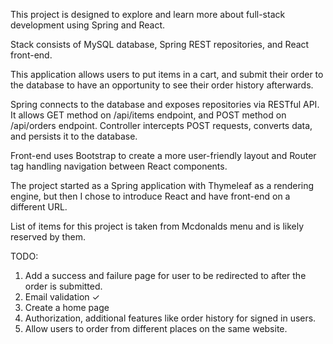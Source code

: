 This project is designed to explore and learn more about full-stack development using Spring and React. 

Stack consists of MySQL database, Spring REST repositories, and React front-end.

This application allows users to put items in a cart, and submit their order to the database
 to have an opportunity to see their order history afterwards.

Spring connects to the database and exposes repositories via RESTful API. It allows GET method on /api/items endpoint,
 and POST method on /api/orders endpoint. Controller intercepts POST requests, converts data, and persists it to the database.

Front-end uses Bootstrap to create a more user-friendly layout and Router tag handling navigation between React components.




The project started as a Spring application with Thymeleaf as a rendering engine, but then I chose to introduce React and have front-end on a different URL.

List of items for this project is taken from Mcdonalds menu and is likely reserved by them.


TODO:


1. Add a success and failure page for user to be redirected to after the order is submitted.
2. Email validation ✓
3. Create a home page
4. Authorization, additional features like order history for signed in users.
5. Allow users to order from different places on the same website.
 